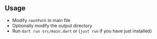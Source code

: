 ## Usage

- Modify `rootPath` in main file
- Optionally modify the output directory
- Run `dart run src/main.dart` or (`just run` if you have just installed)